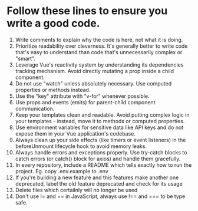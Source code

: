# Follow these lines to ensure you write a good code.

1. Write comments to explain why the code is here, not what it is doing.
2. Prioritize readability over cleverness. It's generally better to write code that's easy to understand than code that's unnecessarily complex or "smart".
3. Leverage Vue's reactivity system by understanding its dependencies tracking mechanism. Avoid directly mutating a prop inside a child component.
4. Do not use "watch" unless absolutely necessary. Use computed properties or methods instead.
5. Use the "key" attribute with "v-for" whenever possible.
6. Use props and events (emits) for parent-child component communication.
7. Keep your templates clean and readable. Avoid putting complex logic in your templates - instead, move it to methods or computed properties.
8. Use environment variables for sensitive data like API keys and do not expose them in your Vue application's codebase.
9. Always clean up your side effects (like timers or event listeners) in the beforeUnmount lifecycle hook to avoid memory leaks.
10. Always handle errors and exceptions properly. Use try-catch blocks to catch errors (or catch() block for axios) and handle them gracefully.
11. In every repository, include a README which tells exactly how to run the project. Eg. copy .env.example to .env
12. If you're building a new feature and this features make another one deprecated, label the old feature deprecated and check for its usage
13. Delete files which certailnly will no longer be used
14. Don't use != and == in JavaScript, always use !== and === to be type safe.
